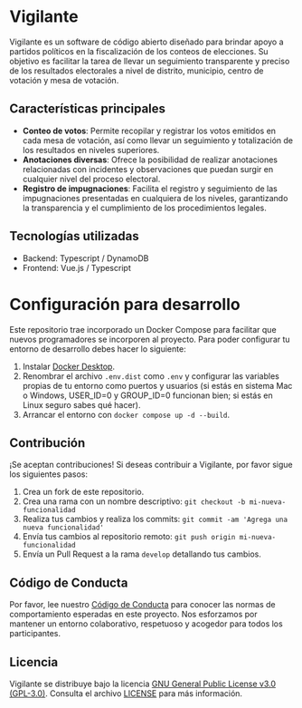 # Vigilante

Vigilante es un software de código abierto diseñado para brindar apoyo a partidos políticos en la fiscalización de los conteos de elecciones. Su objetivo es facilitar la tarea de llevar un seguimiento transparente y preciso de los resultados electorales a nivel de distrito, municipio, centro de votación y mesa de votación.

## Características principales

- **Conteo de votos**: Permite recopilar y registrar los votos emitidos en cada mesa de votación, así como llevar un seguimiento y totalización de los resultados en niveles superiores.
- **Anotaciones diversas**: Ofrece la posibilidad de realizar anotaciones relacionadas con incidentes y observaciones que puedan surgir en cualquier nivel del proceso electoral.
- **Registro de impugnaciones**: Facilita el registro y seguimiento de las impugnaciones presentadas en cualquiera de los niveles, garantizando la transparencia y el cumplimiento de los procedimientos legales.

## Tecnologías utilizadas

- Backend: Typescript / DynamoDB
- Frontend: Vue.js / Typescript

# Configuración para desarrollo

Este repositorio trae incorporado un Docker Compose para facilitar que nuevos programadores se incorporen al proyecto. Para poder configurar tu entorno de desarrollo debes hacer lo siguiente:

1. Instalar [Docker Desktop](https://docs.docker.com/engine/install/).
2. Renombrar el archivo `.env.dist` como `.env` y configurar las variables propias de tu entorno como puertos y usuarios (si estás en sistema Mac o Windows, USER_ID=0 y GROUP_ID=0 funcionan bien; si estás en Linux seguro sabes qué hacer).
3. Arrancar el entorno con `docker compose up -d --build`.

## Contribución

¡Se aceptan contribuciones! Si deseas contribuir a Vigilante, por favor sigue los siguientes pasos:

1. Crea un fork de este repositorio.
2. Crea una rama con un nombre descriptivo: `git checkout -b mi-nueva-funcionalidad`
3. Realiza tus cambios y realiza los commits: `git commit -am 'Agrega una nueva funcionalidad'`
4. Envía tus cambios al repositorio remoto: `git push origin mi-nueva-funcionalidad`
5. Envía un Pull Request a la rama `develop` detallando tus cambios.

## Código de Conducta

Por favor, lee nuestro [Código de Conducta](CODE_OF_CONDUCT.md) para conocer las normas de comportamiento esperadas en este proyecto. Nos esforzamos por mantener un entorno colaborativo, respetuoso y acogedor para todos los participantes.

## Licencia

Vigilante se distribuye bajo la licencia [GNU General Public License v3.0 (GPL-3.0)](https://opensource.org/licenses/GPL-3.0). Consulta el archivo [LICENSE](https://github.com/jatitoam/vigilante/blob/main/LICENSE) para más información.
